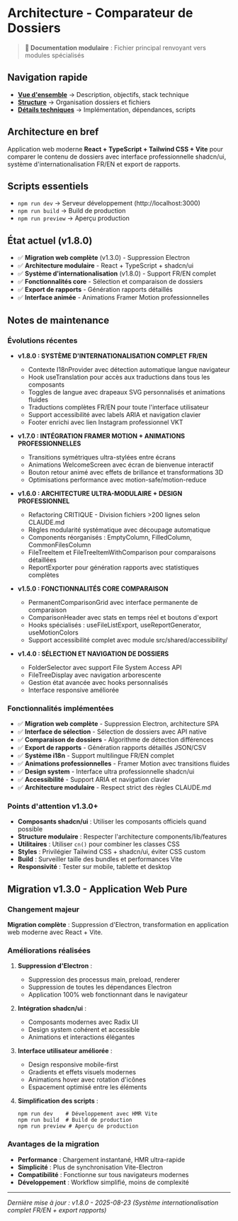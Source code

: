 # Architecture - Comparateur de Dossiers

> **📄 Documentation modulaire** : Fichier principal renvoyant vers modules spécialisés

## Navigation rapide
- **[Vue d'ensemble](docs/architecture/overview.md)** → Description, objectifs, stack technique
- **[Structure](docs/architecture/structure.md)** → Organisation dossiers et fichiers
- **[Détails techniques](docs/architecture/technical-details.md)** → Implémentation, dépendances, scripts

## Architecture en bref
Application web moderne **React + TypeScript + Tailwind CSS + Vite** pour comparer le contenu de dossiers avec interface professionnelle shadcn/ui, système d'internationalisation FR/EN et export de rapports.

## Scripts essentiels
- `npm run dev` → Serveur développement (http://localhost:3000)
- `npm run build` → Build de production
- `npm run preview` → Aperçu production

## État actuel (v1.8.0)
- ✅ **Migration web complète** (v1.3.0) - Suppression Electron
- ✅ **Architecture modulaire** - React + TypeScript + shadcn/ui
- ✅ **Système d'internationalisation** (v1.8.0) - Support FR/EN complet
- ✅ **Fonctionnalités core** - Sélection et comparaison de dossiers
- ✅ **Export de rapports** - Génération rapports détaillés
- ✅ **Interface animée** - Animations Framer Motion professionnelles

## Notes de maintenance

### Évolutions récentes
- **v1.8.0 : SYSTÈME D'INTERNATIONALISATION COMPLET FR/EN**
  - Contexte I18nProvider avec détection automatique langue navigateur
  - Hook useTranslation pour accès aux traductions dans tous les composants
  - Toggles de langue avec drapeaux SVG personnalisés et animations fluides
  - Traductions complètes FR/EN pour toute l'interface utilisateur
  - Support accessibilité avec labels ARIA et navigation clavier
  - Footer enrichi avec lien Instagram professionnel VKT

- **v1.7.0 : INTÉGRATION FRAMER MOTION + ANIMATIONS PROFESSIONNELLES**
  - Transitions symétriques ultra-stylées entre écrans
  - Animations WelcomeScreen avec écran de bienvenue interactif
  - Bouton retour animé avec effets de brillance et transformations 3D
  - Optimisations performance avec motion-safe/motion-reduce

- **v1.6.0 : ARCHITECTURE ULTRA-MODULAIRE + DESIGN PROFESSIONNEL**
  - Refactoring CRITIQUE - Division fichiers >200 lignes selon CLAUDE.md
  - Règles modularité systématique avec découpage automatique
  - Components réorganisés : EmptyColumn, FilledColumn, CommonFilesColumn
  - FileTreeItem et FileTreeItemWithComparison pour comparaisons détaillées
  - ReportExporter pour génération rapports avec statistiques complètes

- **v1.5.0 : FONCTIONNALITÉS CORE COMPARAISON**
  - PermanentComparisonGrid avec interface permanente de comparaison
  - ComparisonHeader avec stats en temps réel et boutons d'export
  - Hooks spécialisés : useFileListExport, useReportGenerator, useMotionColors
  - Support accessibilité complet avec module src/shared/accessibility/

- **v1.4.0 : SÉLECTION ET NAVIGATION DE DOSSIERS**
  - FolderSelector avec support File System Access API
  - FileTreeDisplay avec navigation arborescente
  - Gestion état avancée avec hooks personnalisés
  - Interface responsive améliorée

### Fonctionnalités implémentées
- ✅ **Migration web complète** - Suppression Electron, architecture SPA
- ✅ **Interface de sélection** - Sélection de dossiers avec API native
- ✅ **Comparaison de dossiers** - Algorithme de détection différences
- ✅ **Export de rapports** - Génération rapports détaillés JSON/CSV
- ✅ **Système i18n** - Support multilingue FR/EN complet
- ✅ **Animations professionnelles** - Framer Motion avec transitions fluides
- ✅ **Design system** - Interface ultra professionnelle shadcn/ui
- ✅ **Accessibilité** - Support ARIA et navigation clavier
- ✅ **Architecture modulaire** - Respect strict des règles CLAUDE.md

### Points d'attention v1.3.0+
- **Composants shadcn/ui** : Utiliser les composants officiels quand possible
- **Structure modulaire** : Respecter l'architecture components/lib/features
- **Utilitaires** : Utiliser `cn()` pour combiner les classes CSS
- **Styles** : Privilégier Tailwind CSS + shadcn/ui, éviter CSS custom
- **Build** : Surveiller taille des bundles et performances Vite
- **Responsivité** : Tester sur mobile, tablette et desktop

## Migration v1.3.0 - Application Web Pure

### Changement majeur
**Migration complète** : Suppression d'Electron, transformation en application web moderne avec React + Vite.

### Améliorations réalisées
1. **Suppression d'Electron** :
   - Suppression des processus main, preload, renderer
   - Suppression de toutes les dépendances Electron
   - Application 100% web fonctionnant dans le navigateur

2. **Intégration shadcn/ui** :
   - Composants modernes avec Radix UI
   - Design system cohérent et accessible
   - Animations et interactions élégantes

3. **Interface utilisateur améliorée** :
   - Design responsive mobile-first
   - Gradients et effets visuels modernes
   - Animations hover avec rotation d'icônes
   - Espacement optimisé entre les éléments

4. **Simplification des scripts** :
   ```
   npm run dev    # Développement avec HMR Vite
   npm run build  # Build de production
   npm run preview # Aperçu de production
   ```

### Avantages de la migration
- **Performance** : Chargement instantané, HMR ultra-rapide
- **Simplicité** : Plus de synchronisation Vite-Electron
- **Compatibilité** : Fonctionne sur tous navigateurs modernes
- **Développement** : Workflow simplifié, moins de complexité

---
*Dernière mise à jour : v1.8.0 - 2025-08-23 (Système internationalisation complet FR/EN + export rapports)*
